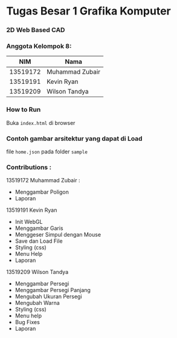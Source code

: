 # Tugas Besar 1 Grafika Komputer

### 2D Web Based CAD

### Anggota Kelompok 8:

| NIM   | Nama                |
| ----- | --------------------|
| 13519172 | Muhammad Zubair |
| 13519191 | Kevin Ryan |
| 13519209 | Wilson Tandya |

### How to Run 
Buka `index.html` di browser

### Contoh gambar arsitektur yang dapat di Load
file `home.json` pada folder `sample`

### Contributions :
13519172 Muhammad Zubair :
- Menggambar Poligon
- Laporan

13519191 Kevin Ryan
- Init WebGL
- Menggambar Garis
- Menggeser Simpul dengan Mouse
- Save dan Load File
- Styling (css)
- Menu Help
- Laporan

13519209 Wilson Tandya
- Menggambar Persegi
- Menggambar Persegi Panjang
- Mengubah Ukuran Persegi
- Mengubah Warna
- Styling (css)
- Menu help
- Bug Fixes
- Laporan
